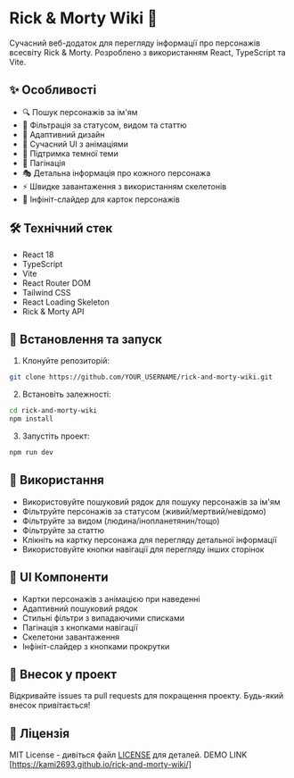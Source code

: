 # Rick & Morty Wiki 🌌

Сучасний веб-додаток для перегляду інформації про персонажів всесвіту Rick & Morty. Розроблено з використанням React, TypeScript та Vite.

## ✨ Особливості

- 🔍 Пошук персонажів за ім'ям
- 🎯 Фільтрація за статусом, видом та статтю
- 📱 Адаптивний дизайн
- 🎨 Сучасний UI з анімаціями
- 🌙 Підтримка темної теми
- 📄 Пагінація
- 🎭 Детальна інформація про кожного персонажа
- ⚡ Швидке завантаження з використанням скелетонів
- 🔄 Інфініт-слайдер для карток персонажів

## 🛠 Технічний стек

- React 18
- TypeScript
- Vite
- React Router DOM
- Tailwind CSS
- React Loading Skeleton
- Rick & Morty API

## 🚀 Встановлення та запуск

1. Клонуйте репозиторій:
```bash
git clone https://github.com/YOUR_USERNAME/rick-and-morty-wiki.git
```

2. Встановіть залежності:
```bash
cd rick-and-morty-wiki
npm install
```

3. Запустіть проект:
```bash
npm run dev
```

## 📱 Використання

- Використовуйте пошуковий рядок для пошуку персонажів за ім'ям
- Фільтруйте персонажів за статусом (живий/мертвий/невідомо)
- Фільтруйте за видом (людина/інопланетянин/тощо)
- Фільтруйте за статтю
- Клікніть на картку персонажа для перегляду детальної інформації
- Використовуйте кнопки навігації для перегляду інших сторінок

## 🎨 UI Компоненти

- Картки персонажів з анімацією при наведенні
- Адаптивний пошуковий рядок
- Стильні фільтри з випадаючими списками
- Пагінація з кнопками навігації
- Скелетони завантаження
- Інфініт-слайдер з кнопками прокрутки

## 🤝 Внесок у проект

Відкривайте issues та pull requests для покращення проекту. Будь-який внесок привітається!

## 📄 Ліцензія

MIT License - дивіться файл [LICENSE](LICENSE) для деталей.
DEMO LINK [https://kami2693.github.io/rick-and-morty-wiki/]